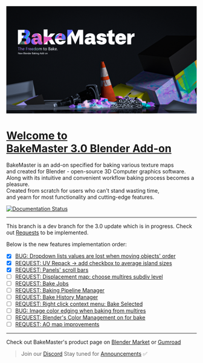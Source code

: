 <img src="https://raw.githubusercontent.com/KirilStrezikozin/BakeMaster-Blender-Addon/master/.github/images/teasers/bakemaster-addon-teaser-primary.png" alt="bakemaster-addon-teaser-primary" width="1280px"/>

<!--- Heading -->
<h1 id="page-top">
    <a href="#page-top">
        Welcome to <br />
        BakeMaster 3.0 Blender Add-on
    </a>
</h1>

<!-- Intro -->
BakeMaster is an add-on specified for baking various texture maps <br/>and created for Blender - open-source 3D Computer graphics software. <br/>Along with its intuitive and convenient workflow baking process becomes a pleasure. <br/>Created from scratch for users who can't stand wasting time, <br />and yearn for most functionality and cutting-edge features.

<a href='https://bakemaster-blender-addon.readthedocs.io/en/latest/?badge=latest'>
    <img src='https://readthedocs.org/projects/bakemaster-blender-addon/badge/?version=latest' alt='Documentation Status' />
</a>

---

This branch is a dev branch for the 3.0 update which is in progress. Check out [Requests](https://github.com/KirilStrezikozin/BakeMaster-Blender-Addon/issues) to be implemented.

Below is the new features implementation order:
- [x] [BUG: Dropdown lists values are lost when moving objects' order](https://github.com/KirilStrezikozin/BakeMaster-Blender-Addon/issues/10)
- [x] [REQUEST: UV Repack -> add checkbox to average island sizes](https://github.com/KirilStrezikozin/BakeMaster-Blender-Addon/issues/18)
- [x] [REQUEST: Panels' scroll bars](https://github.com/KirilStrezikozin/BakeMaster-Blender-Addon/issues/17)
- [ ] [REQUEST: Displacement map: choose multires subdiv level](https://github.com/KirilStrezikozin/BakeMaster-Blender-Addon/issues/16)
- [ ] [REQUEST: Bake Jobs](https://github.com/KirilStrezikozin/BakeMaster-Blender-Addon/issues/14)
- [ ] [REQUEST: Baking Pipeline Manager](https://github.com/KirilStrezikozin/BakeMaster-Blender-Addon/issues/15)
- [ ] [REQUEST: Bake History Manager](https://github.com/KirilStrezikozin/BakeMaster-Blender-Addon/issues/20)
- [ ] [REQUEST: Right click context menu: Bake Selected](https://github.com/KirilStrezikozin/BakeMaster-Blender-Addon/issues/19)
- [ ] [BUG: Image color edging when baking from multires](https://github.com/KirilStrezikozin/BakeMaster-Blender-Addon/issues/12)
- [ ] [REQUEST: Blender's Color Management on for bake](https://github.com/KirilStrezikozin/BakeMaster-Blender-Addon/issues/13)
- [ ] [REQUEST: AO map improvements](https://github.com/KirilStrezikozin/BakeMaster-Blender-Addon/issues/21)

---

Check out BakeMaster's product page on [Blender Market](https://blendermarket.com/products/bakemaster) or [Gumroad](https://kemplerart.gumroad.com/l/bakemaster)

> Join our [Discord](https://discord.gg/2ePzzzMBf4) Stay tuned for [Announcements](https://github.com/KirilStrezikozin/BakeMaster-Blender-Addon/discussions/5) ✅</span> <br>
